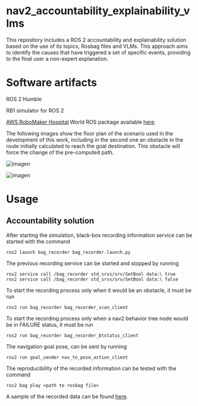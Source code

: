 # nav2_accountability_explainability_vlms
This repository includes a ROS 2 accountability and explainability solution based on the use of its topics, Rosbag files and VLMs. This approach aims to identify the causes that have triggered a set of specific events, providing to the final user a non-expert explanation.


# Software artifacts
ROS 2 Humble

RB1 simulator for ROS 2

[AWS RoboMaker Hospital](https://github.com/aws-robotics/aws-robomaker-hospital-world) World ROS package available [here](https://github.com/jmguerreroh/aws-robomaker-hospital-world/tree/ros2).

The following images show the floor plan of the scenario used in the development of this work, including in the second one an obstacle in the route initially calculated to reach the goal destination. This obstacle will force the change of the pre-computed path.

![imagen](https://user-images.githubusercontent.com/13176052/227868761-7df42f3d-9043-4b07-af27-2b843806be0e.png)

![imagen](https://user-images.githubusercontent.com/13176052/227868841-21b6f0e0-1017-4136-94aa-396ba1205a6b.png)


# Usage
## Accountability solution
After starting the simulation, black-box recording information service can be started with the command
```
ros2 launch bag_recorder bag_recorder.launch.py 
```
The previous recording service can be started and stopped by running
```
ros2 service call /bag_recorder std_srvs/srv/SetBool data:\ true
ros2 service call /bag_recorder std_srvs/srv/SetBool data:\ false
```
To start the recording process only when it would be an obstacle, it must be run
```
ros2 run bag_recorder bag_recorder_scan_client
```
To start the recording process only when a nav2 behavior tree node would be in FAILURE status, it must be run
```
ros2 run bag_recorder bag_recorder_btstatus_client
```
The navigation goal pose, can be sent by running
```
ros2 run goal_sender nav_to_pose_action_client 
```
The reproducibility of the recorded information can be tested with the command
```
ros2 bag play <path to rosbag file>
```
A sample of the recorded data can be found [here](https://drive.google.com/drive/folders/19dJu8P5nJbYrA8s7bAF5fEMyJEJk0LYS?usp=sharing).

